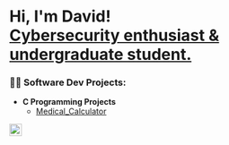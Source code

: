 <h1>Hi, I'm David! <br/><a href="https://www.linkedin.com/in/djpoehlman/">Cybersecurity enthusiast & undergraduate student.</a></h1>


<h3>👨‍💻 Software Dev Projects:</h3>

- <b>C Programming Projects</b>
  - [Medical_Calculator](https://github.com/davidpoehlmanMedical_Calculator)

[<img align="left" alt="David Poehlman | LinkedIn" width="22px" src="https://cdn.jsdelivr.net/npm/simple-icons@v3/icons/linkedin.svg" />][linkedin]

[linkedin]: https://www.linkedin.com/in/djpoehlman/



<!--<h2>👨‍💻 Cybersecurity Projects:</h2>
<h2> 🤳 Connect with me:</h2> 



**davidpoehlman/davidpoehlman** is a ✨ _special_ ✨ repository because its `README.md` (this file) appears on your GitHub profile.

Here are some ideas to get you started:

<h2>👨‍💻 Python Programming Projects:</h2>
- 🔭 I’m currently working on ...
- 🌱 I’m currently learning ...
- 👯 I’m looking to collaborate on ...
- 🤔 I’m looking for help with ...
- 💬 Ask me about ...
- 📫 How to reach me: ...
- 😄 Pronouns: ...
- ⚡ Fun fact: ...
-->
